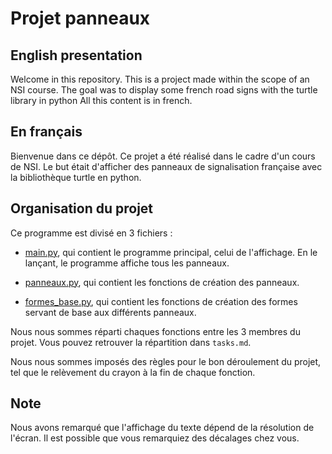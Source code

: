 # Projet panneaux

## English presentation
Welcome in this repository.
This is a project made within the scope of an NSI course.
The goal was to display some french road signs with the turtle library in python
All this content is in french.

## En français
Bienvenue dans ce dépôt.
Ce projet a été réalisé dans le cadre d'un cours de NSI.
Le but était d'afficher des panneaux de signalisation française avec la bibliothèque turtle en python.

## Organisation du projet
Ce programme est divisé en 3 fichiers :
- [main.py](/main.py), qui contient le programme principal, celui de l'affichage. En le lançant, le programme affiche tous les panneaux.

- [panneaux.py](/panneaux.py), qui contient les fonctions de création des panneaux.

- [formes_base.py](/formes_base.py), qui contient les fonctions de création des formes servant de base aux différents panneaux.

Nous nous sommes réparti chaques fonctions entre les 3 membres du projet.
Vous pouvez retrouver la répartition dans `tasks.md`.

Nous nous sommes imposés des règles pour le bon déroulement du projet, tel que le relèvement du crayon à la fin de chaque fonction.

## Note
Nous avons remarqué que l'affichage du texte dépend de la résolution de l'écran. Il est possible que vous remarquiez des décalages chez vous.